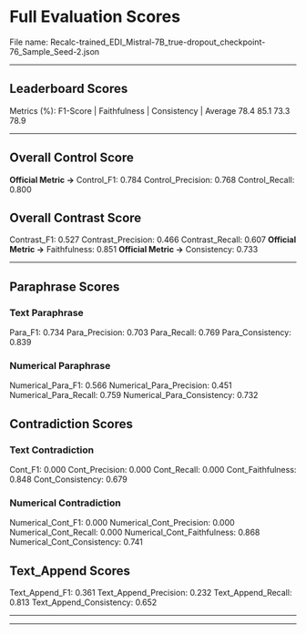 # Full Evaluation Scores

File name: Recalc-trained_EDI_Mistral-7B_true-dropout_checkpoint-76_Sample_Seed-2.json


---

## Leaderboard Scores

Metrics (%): F1-Score | Faithfulness | Consistency | Average
                78.4        85.1          73.3        78.9

---

## Overall Control Score

**Official Metric ->** Control_F1: 0.784
Control_Precision: 0.768
Control_Recall: 0.800

## Overall Contrast Score

Contrast_F1: 0.527
Contrast_Precision: 0.466
Contrast_Recall: 0.607
**Official Metric ->** Faithfulness: 0.851
**Official Metric ->** Consistency: 0.733

---


## Paraphrase Scores


### Text Paraphrase

Para_F1: 0.734
Para_Precision: 0.703
Para_Recall: 0.769
Para_Consistency: 0.839


### Numerical Paraphrase

Numerical_Para_F1: 0.566
Numerical_Para_Precision: 0.451
Numerical_Para_Recall: 0.759
Numerical_Para_Consistency: 0.732


## Contradiction Scores


### Text Contradiction

Cont_F1: 0.000
Cont_Precision: 0.000
Cont_Recall: 0.000
Cont_Faithfulness: 0.848
Cont_Consistency: 0.679


### Numerical Contradiction

Numerical_Cont_F1: 0.000
Numerical_Cont_Precision: 0.000
Numerical_Cont_Recall: 0.000
Numerical_Cont_Faithfulness: 0.868
Numerical_Cont_Consistency: 0.741


## Text_Append Scores

Text_Append_F1: 0.361
Text_Append_Precision: 0.232
Text_Append_Recall: 0.813
Text_Append_Consistency: 0.652

---


---


